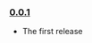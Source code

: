 ### [0.0.1](https://github.com/kristianmandrup/payments-client/releases/tag/v0.0.1)

- The first release